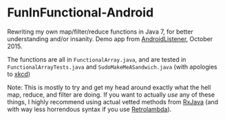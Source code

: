 # FunInFunctional-Android
Rewriting my own map/filter/reduce functions in Java 7, for better understanding and/or insanity. Demo app from [AndroidListener](https://twitter.com/AndroidListener), October 2015. 

The functions are all in `FunctionalArray.java`, and are tested in `FunctionalArrayTests.java` and `SudoMakeMeASandwich.java` (with apologies to [xkcd](https://xkcd.com/149/))

Note: This is mostly to try and get my head around exactly what the hell map, reduce, and filter are doing. If you want to actually *use* any of these things, I highly recommend using actual vetted methods from [RxJava](https://github.com/ReactiveX/RxJava) (and with way less horrendous syntax if you use [Retrolambda](https://github.com/orfjackal/retrolambda)).